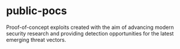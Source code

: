 # public-pocs
Proof-of-concept exploits created with the aim of advancing modern security research and providing detection opportunities for the latest emerging threat vectors. 
